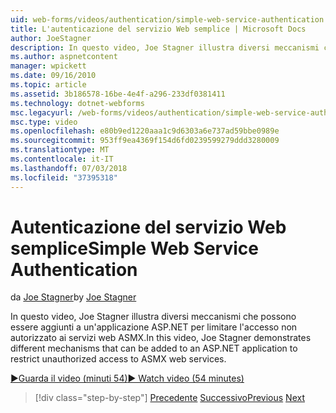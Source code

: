 ```yaml
---
uid: web-forms/videos/authentication/simple-web-service-authentication
title: L'autenticazione del servizio Web semplice | Microsoft Docs
author: JoeStagner
description: In questo video, Joe Stagner illustra diversi meccanismi che possono essere aggiunti a un'applicazione ASP.NET per limitare l'accesso non autorizzato ai servizi web ASMX...
ms.author: aspnetcontent
manager: wpickett
ms.date: 09/16/2010
ms.topic: article
ms.assetid: 3b186578-16be-4e4f-a296-233df0381411
ms.technology: dotnet-webforms
msc.legacyurl: /web-forms/videos/authentication/simple-web-service-authentication
msc.type: video
ms.openlocfilehash: e80b9ed1220aaa1c9d6303a6e737ad59bbe0989e
ms.sourcegitcommit: 953ff9ea4369f154d6fd0239599279ddd3280009
ms.translationtype: MT
ms.contentlocale: it-IT
ms.lasthandoff: 07/03/2018
ms.locfileid: "37395318"
---
```

<a name="simple-web-service-authentication"></a><span data-ttu-id="f67dc-103">Autenticazione del servizio Web semplice</span><span class="sxs-lookup"><span data-stu-id="f67dc-103">Simple Web Service Authentication</span></span>
====================
<span data-ttu-id="f67dc-104">da [Joe Stagner](https://github.com/JoeStagner)</span><span class="sxs-lookup"><span data-stu-id="f67dc-104">by [Joe Stagner](https://github.com/JoeStagner)</span></span>

<span data-ttu-id="f67dc-105">In questo video, Joe Stagner illustra diversi meccanismi che possono essere aggiunti a un'applicazione ASP.NET per limitare l'accesso non autorizzato ai servizi web ASMX.</span><span class="sxs-lookup"><span data-stu-id="f67dc-105">In this video, Joe Stagner demonstrates different mechanisms that can be added to an ASP.NET application to restrict unauthorized access to ASMX web services.</span></span>

[<span data-ttu-id="f67dc-106">&#9654;Guarda il video (minuti 54)</span><span class="sxs-lookup"><span data-stu-id="f67dc-106">&#9654; Watch video (54 minutes)</span></span>](https://channel9.msdn.com/Blogs/ASP-NET-Site-Videos/simple-web-service-authentication)

> [!div class="step-by-step"]
> <span data-ttu-id="f67dc-107">[Precedente](implement-the-registration-verification-pattern.md)
> [Successivo](creating-inactive-users.md)</span><span class="sxs-lookup"><span data-stu-id="f67dc-107">[Previous](implement-the-registration-verification-pattern.md)
[Next](creating-inactive-users.md)</span></span>
